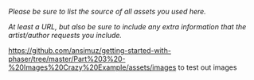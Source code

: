 *Please be sure to list the source of all assets you used here.*

*At least a URL, but also be sure to include any extra information that the artist/author requests you include.*

https://github.com/ansimuz/getting-started-with-phaser/tree/master/Part%203%20-%20Images%20Crazy%20Example/assets/images to test out images